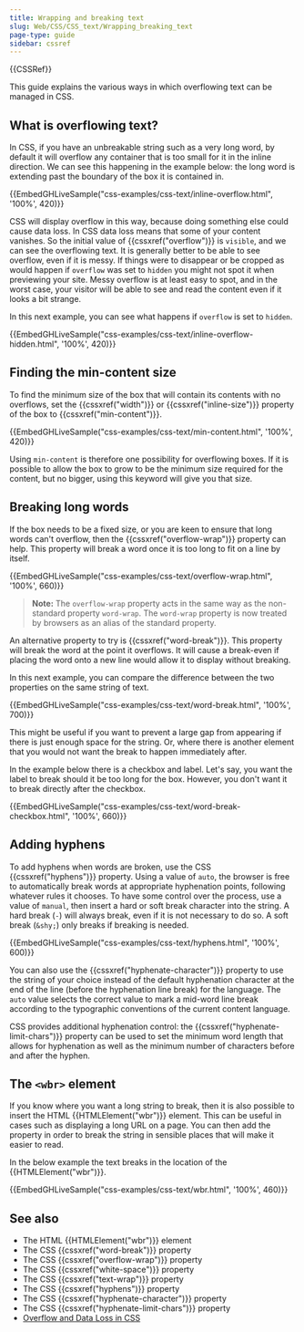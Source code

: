 ```yaml
---
title: Wrapping and breaking text
slug: Web/CSS/CSS_text/Wrapping_breaking_text
page-type: guide
sidebar: cssref
---
```


{{CSSRef}}

This guide explains the various ways in which overflowing text can be managed in CSS.

## What is overflowing text?

In CSS, if you have an unbreakable string such as a very long word, by default it will overflow any container that is too small for it in the inline direction. We can see this happening in the example below: the long word is extending past the boundary of the box it is contained in.

{{EmbedGHLiveSample("css-examples/css-text/inline-overflow.html", '100%', 420)}}

CSS will display overflow in this way, because doing something else could cause data loss. In CSS data loss means that some of your content vanishes. So the initial value of {{cssxref("overflow")}} is `visible`, and we can see the overflowing text. It is generally better to be able to see overflow, even if it is messy. If things were to disappear or be cropped as would happen if `overflow` was set to `hidden` you might not spot it when previewing your site. Messy overflow is at least easy to spot, and in the worst case, your visitor will be able to see and read the content even if it looks a bit strange.

In this next example, you can see what happens if `overflow` is set to `hidden`.

{{EmbedGHLiveSample("css-examples/css-text/inline-overflow-hidden.html", '100%', 420)}}

## Finding the min-content size

To find the minimum size of the box that will contain its contents with no overflows, set the {{cssxref("width")}} or {{cssxref("inline-size")}} property of the box to {{cssxref("min-content")}}.

{{EmbedGHLiveSample("css-examples/css-text/min-content.html", '100%', 420)}}

Using `min-content` is therefore one possibility for overflowing boxes. If it is possible to allow the box to grow to be the minimum size required for the content, but no bigger, using this keyword will give you that size.

## Breaking long words

If the box needs to be a fixed size, or you are keen to ensure that long words can't overflow, then the {{cssxref("overflow-wrap")}} property can help. This property will break a word once it is too long to fit on a line by itself.

{{EmbedGHLiveSample("css-examples/css-text/overflow-wrap.html", '100%', 660)}}

> **Note:** The `overflow-wrap` property acts in the same way as the non-standard property `word-wrap`. The `word-wrap` property is now treated by browsers as an alias of the standard property.

An alternative property to try is {{cssxref("word-break")}}. This property will break the word at the point it overflows. It will cause a break-even if placing the word onto a new line would allow it to display without breaking.

In this next example, you can compare the difference between the two properties on the same string of text.

{{EmbedGHLiveSample("css-examples/css-text/word-break.html", '100%', 700)}}

This might be useful if you want to prevent a large gap from appearing if there is just enough space for the string. Or, where there is another element that you would not want the break to happen immediately after.

In the example below there is a checkbox and label. Let's say, you want the label to break should it be too long for the box. However, you don't want it to break directly after the checkbox.

{{EmbedGHLiveSample("css-examples/css-text/word-break-checkbox.html", '100%', 660)}}

## Adding hyphens

To add hyphens when words are broken, use the CSS {{cssxref("hyphens")}} property. Using a value of `auto`, the browser is free to automatically break words at appropriate hyphenation points, following whatever rules it chooses. To have some control over the process, use a value of `manual`, then insert a hard or soft break character into the string. A hard break (`‐`) will always break, even if it is not necessary to do so. A soft break (`&shy;`) only breaks if breaking is needed.

{{EmbedGHLiveSample("css-examples/css-text/hyphens.html", '100%', 600)}}

You can also use the {{cssxref("hyphenate-character")}} property to use the string of your choice instead of the default hyphenation character at the end of the line (before the hyphenation line break) for the language. The `auto` value selects the correct value to mark a mid-word line break according to the typographic conventions of the current content language.

CSS provides additional hyphenation control: the {{cssxref("hyphenate-limit-chars")}} property can be used to set the minimum word length that allows for hyphenation as well as the minimum number of characters before and after the hyphen.

## The `<wbr>` element

If you know where you want a long string to break, then it is also possible to insert the HTML {{HTMLElement("wbr")}} element. This can be useful in cases such as displaying a long URL on a page. You can then add the property in order to break the string in sensible places that will make it easier to read.

In the below example the text breaks in the location of the {{HTMLElement("wbr")}}.

{{EmbedGHLiveSample("css-examples/css-text/wbr.html", '100%', 460)}}

## See also

- The HTML {{HTMLElement("wbr")}} element
- The CSS {{cssxref("word-break")}} property
- The CSS {{cssxref("overflow-wrap")}} property
- The CSS {{cssxref("white-space")}} property
- The CSS {{cssxref("text-wrap")}} property
- The CSS {{cssxref("hyphens")}} property
- The CSS {{cssxref("hyphenate-character")}} property
- The CSS {{cssxref("hyphenate-limit-chars")}} property
- [Overflow and Data Loss in CSS](https://www.smashingmagazine.com/2019/09/overflow-data-loss-css/)
